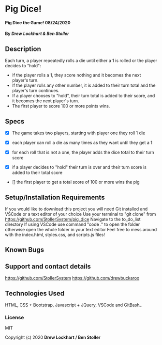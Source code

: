 # Pig Dice!

#### Pig Dice the Game! 08/24/2020

#### By _**Drew Lockhart & Ben Stoller**_

## Description

Each turn, a player repeatedly rolls a die until either a 1 is rolled or the player decides to "hold":

* If the player rolls a 1, they score nothing and it becomes the next player's turn.
* If the player rolls any other number, it is added to their turn total and the player's turn continues.
* If a player chooses to "hold", their turn total is added to their score, and it becomes the next player's turn.
* The first player to score 100 or more points wins.


## Specs

* [X] The game takes two players, starting with player one they roll 1 die 

* [X] each player can roll a die as many times as they want until they get a 1

* [X] for each roll that is not a one, the player adds the dice total to their turn score

* [X] if a player decides to "hold" their turn is over and their turn score is added to their total score 

* [] the first player to get a total score of 100 or more wins the pig

## Setup/Installation Requirements

If you would like to download this project you will need Git installed and VSCode or a text editor of your choice
Use your terminal to "git clone" from https://github.com/StollerSystem/pig_dice
Navigate to the to_do_list directory
If using VSCode use command "code ." to open the folder otherwise open the whole folder in your text editor
Feel free to mess around with the index.html, styles.css, and scripts.js files!

## Known Bugs



## Support and contact details

https://github.com/StollerSystem
https://github.com/drewbuckaroo

## Technologies Used

HTML, CSS + Bootstrap, Javascript + JQuery, VSCode and GitBash_

### License

MIT

Copyright (c) 2020 **Drew Lockhart / Ben Stoller**
